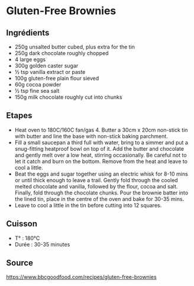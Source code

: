 # Gluten-Free Brownies

## Ingrédients

* 250g unsalted butter cubed, plus extra for the tin
* 250g dark chocolate roughly chopped
* 4 large eggs
* 300g golden caster sugar
* ½ tsp vanilla extract or paste
* 100g gluten-free plain flour sieved
* 60g cocoa powder
* ½ tsp fine sea salt
* 150g milk chocolate roughly cut into chunks

## Etapes
* Heat oven to 180C/160C fan/gas 4. Butter a 30cm x 20cm non-stick tin with butter and line the base with non-stick baking parchment.
* Fill a small saucepan a third full with water, bring to a simmer and put a snug-fitting heatproof bowl on top of it. Add the butter and chocolate and gently melt over a low heat, stirring occasionally. Be careful not to let it catch and burn on the bottom. Remove from the heat and leave to cool a little.
* Beat the eggs and sugar together using an electric whisk for 8-10 mins or until thick enough to leave a trail. Gently fold through the cooled melted chocolate and vanilla, followed by the flour, cocoa and salt. Finally, fold through the chocolate chunks. Pour the brownie batter into the lined tin, place in the centre of the oven and bake for 30-35 mins.
* Leave to cool a little in the tin before cutting into 12 squares.

## Cuisson
* T° : 180°C
* Durée : 30-35 minutes

## Source

https://www.bbcgoodfood.com/recipes/gluten-free-brownies 